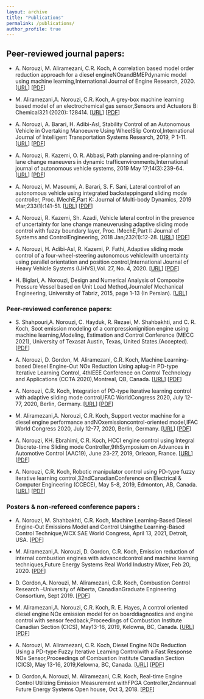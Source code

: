 ```yaml
---
layout: archive
title: "Publications"
permalink: /publications/
author_profile: true
---
```


## Peer-reviewed journal papers:


* A. Norouzi, M. Aliramezani, C.R. Koch, A correlation based model order reduction approach for a diesel engineNOxandBMEPdynamic model using machine learning,International Journal of Engine Research, 2020. [[URL](https://apps.ualberta.ca/directory/person/norouziy)] [[PDF](/files/pdf/AN_fullCV.pdf)]

* M.  Aliramezani,A.  Norouzi,  C.R.  Koch,  A  grey-box  machine  learning  based  model  of  an  electrochemical  gas  sensor,Sensors and Actuators B: Chemical321 (2020):  128414. [[URL](https://apps.ualberta.ca/directory/person/norouziy)] [[PDF](/files/pdf/AN_fullCV.pdf)]

* A. Norouzi, A. Barari, H. Adibi-Asl, Stability Control of an Autonomous Vehicle in Overtaking Manoeuvre Using WheelSlip Control,International Journal of Intelligent Transportation Systems Research, 2019, P 1-11. [[URL](https://apps.ualberta.ca/directory/person/norouziy)] [[PDF](/files/pdf/AN_fullCV.pdf)]

* A.  Norouzi,  R.  Kazemi,  O.  R.  Abbasi,  Path  planning  and  re-planning  of  lane  change  maneuvers  in  dynamic  trafficenvironments,International journal of autonomous vehicle systems, 2019 May 17;14(3):239-64. [[URL](https://apps.ualberta.ca/directory/person/norouziy)] [[PDF](/files/pdf/AN_fullCV.pdf)]

* A. Norouzi, M. Masoumi, A. Barari, S. F. Sani, Lateral control of an autonomous vehicle using integrated backsteppingand sliding mode controller, Proc.  IMechE,Part K: Journal of Multi-body Dynamics, 2019 Mar;233(1):141-51. [[URL](https://apps.ualberta.ca/directory/person/norouziy)] [[PDF](/files/pdf/AN_fullCV.pdf)]

* A.  Norouzi,  R.  Kazemi,  Sh.   Azadi,  Vehicle  lateral  control  in  the  presence  of  uncertainty  for  lane  change  maneuverusing  adaptive  sliding  mode  control  with  fuzzy  boundary  layer,  Proc.   IMechE,Part I: Journal of Systems and ControlEngineering, 2018 Jan;232(1):12-28. [[URL](https://apps.ualberta.ca/directory/person/norouziy)] [[PDF](/files/pdf/AN_fullCV.pdf)]

* A. Norouzi, H. Adibi-Asl, R. Kazemi, P. Fathi, Adaptive sliding mode control of a four-wheel-steering autonomous vehiclewith uncertainty using parallel orientation and position control,International Journal of Heavy Vehicle Systems (IJHVS),Vol.  27, No.  4, 2020. [[URL](https://apps.ualberta.ca/directory/person/norouziy)] [[PDF](/files/pdf/AN_fullCV.pdf)]

* H. Biglari, A. Norouzi, Design and Numerical Analysis of Composite Pressure Vessel based on Unit Load Method,Journalof Mechanical Engineering, University of Tabriz, 2015, page 1-13 (In Persian). [[URL](https://www.researchgate.net/publication/293645262_Design_and_Numerical_Analysis_of_Composite_Pressure_Vessel_based_on_Unit_Load_Method_in_persian)]



### Peer-reviewed conference papers:

* S. Shahpouri,A. Norouzi, C. Hayduk, R. Rezaei, M. Shahbakhti, and C. R. Koch, Soot emission modeling of a compressionignition engine using machine learning,Modeling, Estimation and Control Conference (MECC 2021), University of Texasat Austin, Texas, United States.(Accepted). [[PDF](/files/pdf/AN_fullCV.pdf)]

* A. Norouzi, D. Gordon, M. Aliramezani, C.R. Koch, Machine Learning-based Diesel Engine-Out NOx Reduction Using aplug-in PD-type Iterative Learning Control, 4thIEEE Conference on Control Technology and Applications (CCTA 2020),Montreal, QB, Canada. [[URL](https://apps.ualberta.ca/directory/person/norouziy)] [[PDF](/files/pdf/AN_fullCV.pdf)]

* A. Norouzi, C.R. Koch, Integration of PD-type iterative learning control with adaptive sliding mode control,IFAC WorldCongress 2020, July 12-77, 2020, Berlin, Germany. [[URL](https://apps.ualberta.ca/directory/person/norouziy)] [[PDF](/files/pdf/AN_fullCV.pdf)]

* M. Aliramezani,A.  Norouzi,  C.R.  Koch,  Support  vector  machine  for  a  diesel  engine  performance  andNOxemissioncontrol-oriented model,IFAC World Congress 2020, July 12-77, 2020, Berlin, Germany. [[URL](https://apps.ualberta.ca/directory/person/norouziy)] [[PDF](/files/pdf/AN_fullCV.pdf)]

* A. Norouzi, KH. Ebrahimi,  C.R.  Koch,  HCCI  engine  control  using  Integral  Discrete-time  Sliding  mode  Controller,9thSymposium on Advances in Automotive Control (AAC19), June 23-27, 2019, Orleaon, France. [[URL](https://apps.ualberta.ca/directory/person/norouziy)] [[PDF](/files/pdf/AN_fullCV.pdf)]

* A. Norouzi, C.R. Koch,  Robotic  manipulator  control  using  PD-type  fuzzy  iterative  learning  control,32ndCanadianConference on Electrical & Computer Engineering (CCECE), May 5-8, 2019, Edmonton, AB, Canada. [[URL](https://apps.ualberta.ca/directory/person/norouziy)] [[PDF](/files/pdf/AN_fullCV.pdf)]


### Posters & non-refereed conference papers :
* A. Norouzi, M. Shahbakhti, C.R. Koch, Machine Learning-Based Diesel Engine-Out Emissions Model and Control Usingthe Learning-Based Control Technique,WCX SAE World Congress, April 13, 2021, Detroit, USA. [[PDF](/files/pdf/AN_fullCV.pdf)]

* M.  Aliramezani,A.  Norouzi,  D.  Gordon,  C.R.  Koch,  Emission  reduction  of  internal  combustion  engines  with  advancedcontrol and machine learning techniques,Future Energy Systems Real World Industry Mixer, Feb 20, 2020. [[PDF](/files/pdf/AN_fullCV.pdf)]

* D.  Gordon,A.  Norouzi,  M.  Aliramezani,  C.R.  Koch,  Combustion  Control  Research  –University of Alberta, CanadianGraduate Engineering Consortium, Sept 2019. [[PDF](/files/pdf/AN_fullCV.pdf)]

* M. Aliramezani,A. Norouzi, C.R. Koch, R. E. Hayes, A control oriented diesel engine NOx emission model for on boarddiagnostics and engine control with sensor feedback,Proceedings of Combustion Institute Canadian Section (CICS), May13-16, 2019, Kelowna, BC, Canada. [[URL](https://apps.ualberta.ca/directory/person/norouziy)] [[PDF](/files/pdf/AN_fullCV.pdf)]

* A. Norouzi, M. Aliramezani, C.R. Koch, Diesel Engine NOx Reduction Using a PD-type Fuzzy Iterative Learning Controlwith  a  Fast  Response  NOx  Sensor,Proceedings of Combustion Institute Canadian Section (CICS),  May  13-16,  2019,Kelowna, BC, Canada. [[URL](https://apps.ualberta.ca/directory/person/norouziy)] [[PDF](/files/pdf/AN_fullCV.pdf)]

* D.  Gordon,A.  Norouzi,  M.  Aliramezani,  C.R.  Koch,  Real-time  Engine  Control  Utilizing  Emission  Measurement  withFPGA Controller,2ndannual Future Energy Systems Open house, Oct 3, 2018. [[PDF](/files/pdf/AN_fullCV.pdf)]

